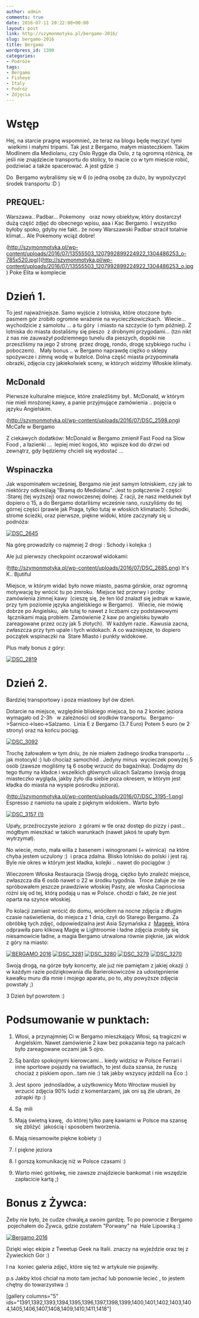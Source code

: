 ```yaml
---
author: admin
comments: true
date: 2016-07-11 20:22:00+00:00
layout: post
link: http://szymonmotyka.pl/bergamo-2016/
slug: bergamo-2016
title: Bergamo
wordpress_id: 1390
categories:
- Podróże
tags:
- Bergamo
- Fisheye
- Italy
- Podróż
- Zdjęcia
---
```


# Wstęp


Hej, na starcie pragnę wspomnieć, ze teraz na blogu będę męczyć tymi  wielkimi i małymi tripami. Tak jest z Bergamo, małym miasteczkiem. Takim Modlinem dla Mediolanu, czy Oslo Rygge dla Oslo, z tą ogromną różnicą, że jeśli nie znajdziecie transportu do stolicy, to macie co w tym mieście robić, podziwiać a także spacerować. A jest gdzie :)

Do  Bergamo wybraliśmy się w 6 (o jedną osobę za dużo, by wypożyczyć środek transportu :D )


## PREQUEL:


Warszawa.. Padbar... Pokemony   oraz nowy obiektyw, który dostarczył dużą część zdjęć do obecnego wpisu, aaa i Kac Bergamo. I wszystko byłoby spoko, gdyby nie fakt.. że nowy Warszawski Padbar stracił totalnie klimat... Ale Pokemony wciąż dobre!

(http://szymonmotyka.pl/wp-content/uploads/2016/07/13555503_1207992899224922_1304486253_o-785x520.jpg)](http://szymonmotyka.pl/wp-content/uploads/2016/07/13555503_1207992899224922_1304486253_o.jpg) Poke Elita w komplecie


# Dzień 1.


To jest najważniejsze. Samo wyjście z lotniska, które otoczone było pasmem gór zrobiło ogromne wrażenie na wycieczkowiczkach.  Wiecie... wychodzicie z samolotu ... a tu góry  i miasto na szczycie (o tym później). Z lotniska do miasta dostaliśmy się pieszo  z drobnymi przygodami... (tzn nikt z nas nie zauważył podziemnego tunelu dla pieszych, dopóki nie przeszliśmy na jego 2 stronę  przez drogę, rondo, drogę szybkiego ruchu  i poboczem).   Mały bonus .. w Bergamo naprawdę ciężko o sklepy spożywcze i zimną wodę w butelce. Dolna część miasta przypominała obrazki, zdjęcia czy jakiekolwiek sceny, w których widzimy Włoskie klimaty.


## McDonald


Pierwsze kulturalne miejsce, które znaleźliśmy był.. McDonald, w którym   nie mieli mrożonej kawy, a panie przyjmujące zamówienia .. pojęcia o języku Angielskim.

(http://szymonmotyka.pl/wp-content/uploads/2016/07/DSC_2598.png) McCafe w Bergamo

Z ciekawych dodatków: McDonald w Bergamo zmienił Fast Food na Slow Food , a łazienki ...  lepiej mieć kogoś, kto  wpisze kod do drzwi od zewnątrz, gdy będziemy chcieli się wydostać ...


## Wspinaczka


Jak wspominałem wcześniej, Bergamo nie jest samym lotniskiem, czy jak to niektórzy odkreślają "Bramą do Mediolanu". Jest to połączenie 2 części :Starej (tej wyższej) oraz nowoczesnej dolnej. Z racji, że nasz meldunek był dopiero o 15, a do Bergamo dotarliśmy wcześnie rano, ruszyliśmy do tej górnej części (prawie jak Praga, tylko tutaj w włoskich klimatach). Schodki, strome ścieżki, oraz pierwsze, piękne widoki, które zaczynały się u podnóża:

[![DSC_2645](http://szymonmotyka.pl/wp-content/uploads/2016/07/DSC_2645-785x520.png)](http://szymonmotyka.pl/wp-content/uploads/2016/07/DSC_2645.png)

Na górę prowadziły co najmniej 2 drogi : Schody i kolejka :)

Ale już pierwszy checkpoint oczarował widokami:

(http://szymonmotyka.pl/wp-content/uploads/2016/07/DSC_2685.png) It's K.. Bjutiful

Miejsce, w którym widać było nowe miasto, pasma górskie, oraz ogromną motywację by wrócić tu po zmroku.  Miejsce też przerwy i próby zamówienia zimnej kawy  (cieszę się, że ten lód znalazł się jednak w kawie, przy tym poziomie języka angielskiego w Bergamo).   Wiecie, nie mówię dobrze po Angielsku,  ale tutaj to nawet z liczbami czy podstawowymi  łącznikami mają problem. Zamówienie 2 kaw po angielsku bywało zareagowane przez oczy jak 5 złotych).  W każdym razie.. Kawusia zacna, zwłaszcza przy tym upale i tych widokach. A co ważniejsze, to dopiero początek wspinaczki na  Stare Miasto i punkty widokowe.

Plus mały bonus z góry:

[![DSC_2819](http://szymonmotyka.pl/wp-content/uploads/2016/07/DSC_2819-785x549.png)](http://szymonmotyka.pl/wp-content/uploads/2016/07/DSC_2819.png)




# Dzień 2.


Bardziej transportowy i poza miastowy był ów dzień.

Dotarcie na miejsce, względnie bliskiego miejsca, bo na 2 koniec jeziora wymagało od 2-3h   w zależności od środków transportu.  Bergamo->Sarnico->Iseo->Salzamo.  Linia E z Bergamo (3.7 Euro) Potem 5 euro (w 2 strony) oraz na końcu pociąg.

[![DSC_3092](http://szymonmotyka.pl/wp-content/uploads/2016/07/DSC_3092-785x520.jpg)](http://szymonmotyka.pl/wp-content/uploads/2016/07/DSC_3092.jpg)

Trochę żałowałem w tym dniu, że nie miałem żadnego środka transportu ... jak motocykl :) lub chociaż samochód . Jedyny minus  wycieczek powyżej 5 osób (zawsze mogliśmy tą 6 osobę wrzucić do bagażnika). Dodajmy do tego tłumy na kładce i wszelkich głównych ulicach Salzamo (swoją drogą miasteczko wygląda, jakby żyło dla siebie poza okresem, w którym jest kładka do miasta na wyspie pośrodku jeziora).

(http://szymonmotyka.pl/wp-content/uploads/2016/07/DSC_3195-1.png) Espresso z namiotu na upale z pięknym widokiem.. Warto było

[![DSC_3157 (1)](http://szymonmotyka.pl/wp-content/uploads/2016/07/DSC_3157-1-785x715.png)](http://szymonmotyka.pl/wp-content/uploads/2016/07/DSC_3157-1.png)

Upały, przeźroczyste jezioro  z górami w tle oraz dostęp do pizzy i past... mógłbym mieszkać w takich warunkach (nawet jakoś te upały bym wytrzymał).

No wiecie, moto, mała willa z basenem i winogronami (+ winnica)  na które chyba jestem uczulony :)  i praca zdalna. Blisko lotnisko do polski i jest raj.
Byle nie okres w którym jest kładka, kolejki .. nawet do pociągów :)

Wieczorem Włoska Restauracja (Swoją drogą, ciężko było znaleźć miejsce, zwłaszcza dla 6 osób nawet o 22 w środku tygodnia.  Troce żałuje ze nie spróbowałem jeszcze prawdziwie włoskiej Pasty, ale włoska Capriociosa różni się od tej, którą podają u nas w Polsce. chodzi o fakt, że nie jest oparta na szynce włoskiej.

Po kolacji zamiast wrócić do domu, wróciłem na nocne zdjęcia z długim czasie naświetlenia, do miejsca z 1 dnia, czyli do Starego Bergamo. Za obróbkę tych zdjęć, odpowiedzialna jest Asia Szymańska z  [Mageek](https://www.facebook.com/mageekart), która odprawiła paro klikową Magię w Lightroomie i ładne zdjęcia zrobiły się niesamowicie ładne, a magia Bergamo utrwalona równie pięknie, jak widok z góry na miasto:


[![BERGAMO 2016](http://szymonmotyka.pl/wp-content/uploads/2016/07/DSC_3282-785x520.jpg)](http://szymonmotyka.pl/wp-content/uploads/2016/07/DSC_3282.jpg) [![DSC_3281](http://szymonmotyka.pl/wp-content/uploads/2016/07/DSC_3281-785x520.jpg)](http://szymonmotyka.pl/wp-content/uploads/2016/07/DSC_3281.jpg) [![DSC_3280](http://szymonmotyka.pl/wp-content/uploads/2016/07/DSC_3280-785x520.jpg)](http://szymonmotyka.pl/wp-content/uploads/2016/07/DSC_3280.jpg) [![DSC_3279](http://szymonmotyka.pl/wp-content/uploads/2016/07/DSC_3279-785x512.jpg)](http://szymonmotyka.pl/wp-content/uploads/2016/07/DSC_3279.jpg) [![DSC_3270](http://szymonmotyka.pl/wp-content/uploads/2016/07/DSC_3270-785x520.jpg)](http://szymonmotyka.pl/wp-content/uploads/2016/07/DSC_3270.jpg)


Swoją drogą, na górze były koncerty, ale już nie pamiętam z jakiej okazji :) w każdym razie podziękowania dla Barierokowiczów za udostępnienie kawałku muru dla mnie i mojego aparatu, po to, aby powyższe zdjęcia powstały ;)

3 Dzień był powrotem :)


# Podsumowanie w punktach:





 	
  1. Włosi, a przynajmniej Ci w Bergamo mieszkający Włosi, są tragiczni w Angielskim. Nawet zamówienie 2 kaw bez pokazania tego na palcach było zareagowane oczami jak 5 ojro.

 	
  2. Są bardzo spokojnymi kierowcami... kiedy widzisz w Polsce Ferrari i inne sportowe pojazdy na światłach, to jest duża szansa, że ruszą chociaż z piskiem opon...tam nie :) tak jakby wszyscy jeździli na Eco :)

 	
  3. Jest sporo  jednośladów, a użytkownicy Moto Wrocław musieli by wrzucić zdjęcia 90% ludzi z komentarzami, jak oni są źle ubrani, że zdrapki itp :)

 	
  4. Są  mili

 	
  5. Mają świetną kawę,  do której tylko parę kawiarni w Polsce ma szansę się zbliżyć  jakością i sposobem tworzenia.

 	
  6. Mają niesamowite piękne kobiety :)

 	
  7. I piękne jeziora

 	
  8. I gorszą komunikację niż w Polsce czasami :)

 	
  9. Warto mieć gotówkę, nie zawsze znajdziecie bankomat i nie wszędzie zapłacicie kartą ;)




# Bonus z Żywca:


Żeby nie było, że cudze chwalę,a swoim gardzę. To po powrocie z Bergamo  pojechałem do Żywca, gdzie zostałem "Porwany" na  Hale Lipowską :)

[![Bergamo 2016](http://szymonmotyka.pl/wp-content/uploads/2016/07/DSC_3331-785x472.jpg)](http://szymonmotyka.pl/wp-content/uploads/2016/07/DSC_3331.jpg)

Dzięki więc ekipie z Tweetup Geek na Italii. znaczy na wyjeździe oraz tej z Żywieckich Gór :)

I na  koniec galeria zdjęć, które się też w artykule nie pojawiły.



p.s Jakby ktoś chciał na moto tam jechać lub ponownie lecieć , to jestem chętny do towarzystwa :)

[gallery columns="5" ids="1391,1392,1393,1394,1395,1396,1397,1398,1399,1400,1401,1402,1403,1404,1405,1406,1407,1408,1409,1410,1411,1418"]
